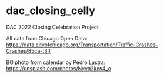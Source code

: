 # dac_closing_celly
DAC 2022 Closing Celebration Project

All data from Chicago Open Data: https://data.cityofchicago.org/Transportation/Traffic-Crashes-Crashes/85ca-t3if

BG photo from calendar by Pedro Lastra: https://unsplash.com/photos/Nyvq2juw4_o

